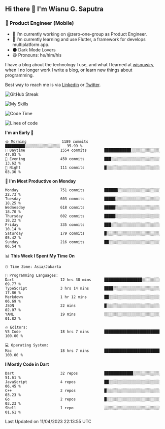 ## Hi there 👋 I'm Wisnu G. Saputra

### :mobile_phone_off: Product Engineer (Mobile)

- 🔭 I’m currently working on @zero-one-group as Product Engineer.
- 🌱 I’m currently learning and use Flutter, a framework for develops multiplatform app.
- 🌑 Dark Mode Lovers
- 😄 Pronouns: he/him/his

I have a blog about the technology I use, and what I learned at [wisnuwiry](https://wisnuwiry.space/), when I no longer work I write a blog, or learn new things about programming.

Best way to reach me is via [Linkedin](https://www.linkedin.com/in/wisnu-saputra/) or [Twitter](https://twitter.com/wisnuwiry).

![GitHub Streak](https://streak-stats.demolab.com?user=wisnuwiry&theme=dark&hide_border=true)

![My Skills](https://skillicons.dev/icons?i=dart,flutter,kotlin,swift,js,css,neovim,git,linux&perline=5)

<!--START_SECTION:waka-->
![Code Time](http://img.shields.io/badge/Code%20Time-379%20hrs%2031%20mins-blue)

![Lines of code](https://img.shields.io/badge/From%20Hello%20World%20I%27ve%20Written-4.6%20million%20lines%20of%20code-blue)

**I'm an Early 🐤** 

```text
🌞 Morning                1189 commits        █████████░░░░░░░░░░░░░░░░   35.99 % 
🌆 Daytime                1554 commits        ████████████░░░░░░░░░░░░░   47.03 % 
🌃 Evening                450 commits         ███░░░░░░░░░░░░░░░░░░░░░░   13.62 % 
🌙 Night                  111 commits         █░░░░░░░░░░░░░░░░░░░░░░░░   03.36 % 
```
📅 **I'm Most Productive on Monday** 

```text
Monday                   751 commits         ██████░░░░░░░░░░░░░░░░░░░   22.73 % 
Tuesday                  603 commits         █████░░░░░░░░░░░░░░░░░░░░   18.25 % 
Wednesday                618 commits         █████░░░░░░░░░░░░░░░░░░░░   18.70 % 
Thursday                 602 commits         █████░░░░░░░░░░░░░░░░░░░░   18.22 % 
Friday                   335 commits         ███░░░░░░░░░░░░░░░░░░░░░░   10.14 % 
Saturday                 179 commits         █░░░░░░░░░░░░░░░░░░░░░░░░   05.42 % 
Sunday                   216 commits         ██░░░░░░░░░░░░░░░░░░░░░░░   06.54 % 
```


📊 **This Week I Spent My Time On** 

```text
🕑︎ Time Zone: Asia/Jakarta

💬 Programming Languages: 
Dart                     12 hrs 38 mins      █████████████████░░░░░░░░   69.77 % 
TypeScript               3 hrs 14 mins       ████░░░░░░░░░░░░░░░░░░░░░   17.86 % 
Markdown                 1 hr 12 mins        ██░░░░░░░░░░░░░░░░░░░░░░░   06.69 % 
JSON                     22 mins             █░░░░░░░░░░░░░░░░░░░░░░░░   02.07 % 
YAML                     19 mins             ░░░░░░░░░░░░░░░░░░░░░░░░░   01.82 % 

🔥 Editors: 
VS Code                  18 hrs 7 mins       █████████████████████████   100.00 % 

💻 Operating System: 
Mac                      18 hrs 7 mins       █████████████████████████   100.00 % 
```

**I Mostly Code in Dart** 

```text
Dart                     32 repos            █████████████░░░░░░░░░░░░   51.61 % 
JavaScript               4 repos             ██░░░░░░░░░░░░░░░░░░░░░░░   06.45 % 
C++                      2 repos             █░░░░░░░░░░░░░░░░░░░░░░░░   03.23 % 
Go                       2 repos             █░░░░░░░░░░░░░░░░░░░░░░░░   03.23 % 
Shell                    1 repo              ░░░░░░░░░░░░░░░░░░░░░░░░░   01.61 % 
```




 Last Updated on 11/04/2023 22:13:55 UTC
<!--END_SECTION:waka-->
